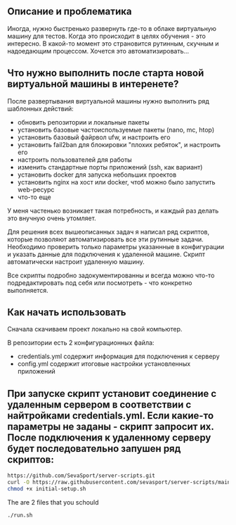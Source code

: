## Описание и проблематика
Иногда, нужно быстренько развернуть где-то в облаке виртуальную машину для тестов. Когда это происходит в целях обучения - это интересно.
В какой-то момент это страновится рутинным, скучным и надоедающим процессом.
Хочется это автоматизировать...

## Что нужно выполнить после старта новой виртуальной машины в интеренете?
После развертывания виртуальной машины нужно выполнить ряд шаблонных действий:
- обновить репозитории и локальные пакеты
- установить базовые частоиспользуемые пакеты (nano, mc, htop)
- установить базовый файрвол ufw, и настроить его
- установить fail2ban для блокировки "плохих ребяток", и настроить его
- настроить пользователей для работы
- изменить стандартные порты приложений (ssh, как вариант)
- установить docker для запуска небольших проектов
- установить nginx на хост или docker, чтоб можно было запустить web-ресурс
- что-то еще

У меня частенько возникает такая потребность, и каждый раз делать это внучную очень утомляет.

Для решения всех вышеописанных задач я написал ряд скриптов, которые позволяют автоматизировать все эти рутинные задачи.
Необходимо проверить только параметры указаннные в конфигурации и указать данные для подключения к удаленной машине. Скрипт автоматически настроит удаленную машину.

Все скрипты подробно задокументированны и всегда можно что-то подредактировать под себя или посмотреть - что конкретно выполняется.

## Как начать использовать
Сначала скачиваем проект локально на свой компьютер.

В репозитории есть 2 конфигурационных файла:
- credentials.yml содержит информация для подключения к серверу
- config.yml содержит итоговые настройки установленных приложений

При запуске скрипт установит соединение с удаленным сервером в соответствии с найтройками credentials.yml. Если какие-то параметры не заданы - скрипт запросит их.
После подключения к удаленному серверу будет последовательно запушен ряд скриптов:
- 

```bash
https://github.com/SevaSport/server-scripts.git
curl -O https://raw.githubusercontent.com/sevasport/server-scripts/main/initial-setup.sh
chmod +x initial-setup.sh
```
The are 2 files that you schould 
```bash
./run.sh
```